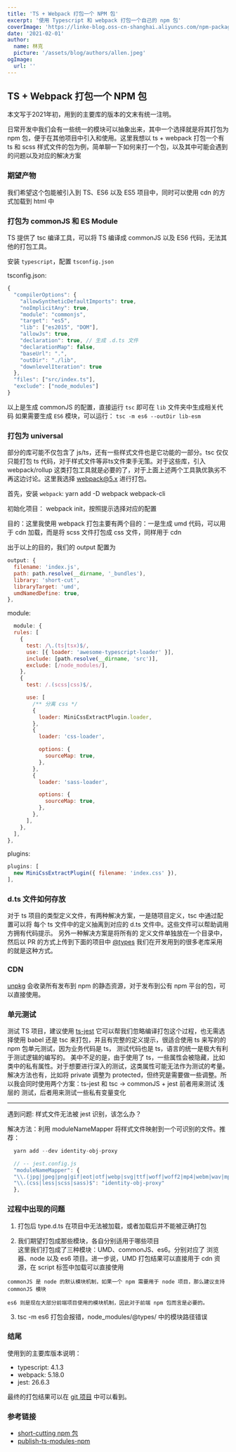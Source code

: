```yaml
---
title: 'TS + Webpack 打包一个 NPM 包'
excerpt: '使用 Typescript 和 webpack 打包一个自己的 npm 包'
coverImage: 'https://linke-blog.oss-cn-shanghai.aliyuncs.com/npm-package-manager-for-node-js.jpg'
date: '2021-02-01'
author:
  name: 林克
  picture: '/assets/blog/authors/allen.jpeg'
ogImage:
  url: ''
---
```

## TS + Webpack 打包一个 NPM 包

  本文写于2021年初，用到的主要库的版本的文末有统一注明。
  
  日常开发中我们会有一些统一的模块可以抽象出来，其中一个选择就是将其打包为 npm 包，便于在其他项目中引入和使用。这里我想以 ts + webpack 打包一个有 ts 和 scss 样式文件的包为例，简单聊一下如何来打一个包，以及其中可能会遇到的问题以及对应的解决方案

  ### 期望产物
  我们希望这个包能被引入到 TS、ES6 以及 ES5 项目中，同时可以使用 cdn 的方式加载到 html 中

  ### 打包为 commonJS 和 ES Module

  TS 提供了 tsc 编译工具，可以将 TS 编译成 commonJS 以及 ES6 代码，无法其他的打包工具。

  安装 `typescript`，配置 `tsconfig.json`

  tsconfig.json:
  ```js
  {
    "compilerOptions": {
      "allowSyntheticDefaultImports": true,
      "noImplicitAny": true,
      "module": "commonjs",
      "target": "es5",
      "lib": ["es2015", "DOM"],
      "allowJs": true,
      "declaration": true, // 生成 .d.ts 文件
      "declarationMap": false,
      "baseUrl": ".",
      "outDir": "./lib",
      "downlevelIteration": true
    },
    "files": ["src/index.ts"],
    "exclude": ["node_modules"]
  }
  ```

  以上是生成 commonJS 的配置，直接运行 `tsc` 即可在 `lib` 文件夹中生成相关代码 如果需要生成 `ES6` 模块，可以运行： `tsc -m es6 --outDir lib-esm`

  ### 打包为 universal

  部分的库可能不仅包含了 js/ts，还有一些样式文件也是它功能的一部分。tsc 仅仅只能打包 ts 代码，对于样式文件等非ts文件束手无策。对于这些库，引入 webpack/rollup 这类打包工具就是必要的了，对于上面上述两个工具孰优孰劣不再这边讨论。这里我选择 webpack@5.x 进行打包。

  首先，安装 `webpack`: yarn add -D webpack webpack-cli

  初始化项目： webpack init，按照提示选择对应的配置

  目的：这里我使用 webpack 打包主要有两个目的：一是生成 umd 代码，可以用于 cdn 加载，而是将 scss 文件打包成 css 文件，同样用于 cdn

  出于以上的目的，我们的 output 配置为

  ```js
  output: {
    filename: 'index.js',
    path: path.resolve(__dirname, '_bundles'),
    library: 'short-cut',
    libraryTarget: 'umd',
    umdNamedDefine: true,
  },
  ```

  module: 

  ```js
    module: {
    rules: [
      {
        test: /\.(ts|tsx)$/,
        use: [{ loader: 'awesome-typescript-loader' }],
        include: [path.resolve(__dirname, 'src')],
        exclude: [/node_modules/],
      },
      {
        test: /.(scss|css)$/,

        use: [
          /** 分离 css */
          {
            loader: MiniCssExtractPlugin.loader,
          },
          {
            loader: 'css-loader',

            options: {
              sourceMap: true,
            },
          },
          {
            loader: 'sass-loader',

            options: {
              sourceMap: true,
            },
          },
        ],
      },
    ],
  },
  ```

  plugins:

  ```js
  plugins: [
    new MiniCssExtractPlugin({ filename: 'index.css' }),
  ],
  ```

  ### d.ts 文件如何存放
  对于 ts 项目的类型定义文件，有两种解决方案，一是随项目定义，tsc 中通过配置可以将 每个 ts 文件中的定义抽离到对应的 d.ts 文件中。这些文件可以帮助调用方拥有代码提示。
  另外一种解决方案是将所有的 定义文件单独放在一个目录中，然后以 PR 的方式上传到下面的项目中
  [@types](https://github.com/DefinitelyTyped/DefinitelyTyped)
  我们在开发用到的很多老库采用的就是这种方式。

  ### CDN
  [unpkg](https://unpkg.com/) 会收录所有发布到 npm 的静态资源，对于发布到公有 npm 平台的包，可以直接使用。

  ### 单元测试

  测试 TS 项目，建议使用 [ts-jest](https://github.com/kulshekhar/ts-jest)
  它可以帮我们忽略编译打包这个过程，也无需选择使用 babel 还是 tsc 来打包，并且有完整的定义提示，很适合使用 ts 来写的的 npm 包单元测试，因为业务代码是 ts， 测试代码也是 ts，语言的统一是极大有利于测试逻辑的编写的。
  美中不足的是，由于使用了 ts，一些属性会被隐藏，比如 类中的私有属性。对于想要进行深入的测试，这类属性可能无法作为测试的考量。解决方法也有，比如将 private 调整为 protected，但终究是需要做一些调整。所以我会同时使用两个方案：ts-jest 和 tsc -> commonJS + jest
  前者用来测试 浅层的 测试，后者用来测试一些私有变量变化

---
  遇到问题: 样式文件无法被 jest 识别，该怎么办？

  解决方法：利用 moduleNameMapper 将样式文件映射到一个可识别的文件。推荐：

  ```js
    yarn add --dev identity-obj-proxy
  ```

  ```js
    // -- jest.config.js
    "moduleNameMapper": {
    "\\.(jpg|jpeg|png|gif|eot|otf|webp|svg|ttf|woff|woff2|mp4|webm|wav|mp3|m4a|aac|oga)$": "<rootDir>/__mocks__/fileMock.js",
    "\\.(css|less|scss|sass)$": "identity-obj-proxy"
    },
  ```

  ### 过程中出现的问题
  1. 打包后 type.d.ts 在项目中无法被加载，或者加载后并不能被正确打包  


  2. 我们期望打包成那些模块，各自分别适用于哪些项目  
    这里我们打包成了三种模块：UMD、commonJS、es6。分别对应了 浏览器、node 以及 es6 项目。进一步说，UMD 打包结果可以直接用于 cdn 资源，在 script 标签中加载可以直接使用

    commonJS 是 node 的默认模块机制，如果一个 npm 需要用于 node 项目，那么建议支持 commonJS 模块

    es6 则是现在大部分前端项目使用的模块机制，因此对于前端 npm 包而言是必要的。
  3. tsc -m es6 打包会报错，node_modules/@types/ 中的模块路径错误  


  ### 结尾
  使用到的主要库版本说明：  

  * typescript: 4.1.3   
  * webpack: 5.18.0  
  * jest: 26.6.3  

  最终的打包结果可以在 [git 项目](https://github.com/allenlongbaobao/short-cut) 中可以看到。

  ### 参考链接
  
  * [short-cutting npm 包](https://github.com/allenlongbaobao/short-cut)
  * [publish-ts-modules-npm](https://moduscreate.com/blog/publishing-typescript-modules-npm/)

